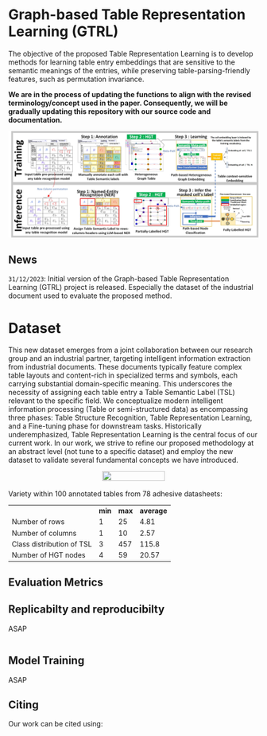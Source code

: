# Graph-based Table Representation Learning (GTRL)
The objective of the proposed Table Representation Learning is to develop methods for learning table entry embeddings that are sensitive to the semantic meanings of the entries, while  preserving table-parsing-friendly features, such as permutation invariance. 

__We are in the process of updating the functions to align with the revised terminology/concept used in the paper. Consequently, we will be gradually updating this repository with our source code and documentation.__


<div style="text-align: center">
    <img src="https://github.com/DIMA-VUB/Graph-based_Table_Representation_Learning/blob/main/adhesive_dataset/design_34.jpg?raw=true">
</div>


## News
`31/12/2023`: Initial version of the Graph-based Table Representation Learning (GTRL) project is released. Especially the dataset of the industrial document used  to evaluate the proposed method.


# Dataset
This new dataset emerges from a joint collaboration between our research group and an industrial partner, targeting intelligent information extraction from industrial documents. These documents typically feature complex table layouts and content-rich in specialized terms and symbols, each carrying substantial domain-specific meaning. This underscores the necessity of assigning each table entry a Table Semantic Label (TSL) relevant to the specific field.  We conceptualize modern intelligent information processing (Table or semi-structured data) as encompassing three phases: Table Structure Recognition, Table Representation Learning, and a Fine-tuning phase for downstream tasks. Historically underemphasized, Table Representation Learning is the central focus of our current work. In our work, we strive to refine our proposed methodology at an abstract level (not tune to a specific dataset) and employ the new dataset to validate several fundamental concepts we have introduced.



<div style="text-align: center">
    <img src="https://github.com/DIMA-VUB/Graph-based_Table_Representation_Learning/blob/main/adhesive_dataset/4a580a1f-3127-473c-9f15-e3f9abc0f465.png?raw=true" width="50%" height="50%">
</div>

Variety within 100 annotated tables from 78 adhesive datasheets:

<table>
    <tr>
        <td></td>
        <td><b>min</b></td>
        <td><b>max</b></td>
        <td><b>average</b></td>
    </tr>
    <tr>
        <td>Number of rows</td>
        <td>1</td>
        <td>25</td>
        <td>4.81</td>
    </tr>
    <tr>
        <td>Number of columns</td>
        <td>1</td>
        <td>10</td>
        <td>2.57</td>
    </tr>
    <tr>
        <td>Class distribution of TSL</td>
        <td>3</td>
        <td>457</td>
        <td>115.8</td>
    </tr>
    <tr>
        <td>Number of HGT nodes</td>
        <td>4</td>
        <td>59</td>
        <td>20.57</td>
    </tr>
</table>

## Evaluation Metrics


## Replicabilty and reproducibilty 
ASAP
```
```

## Model Training
ASAP


## Citing
Our work can be cited using:

